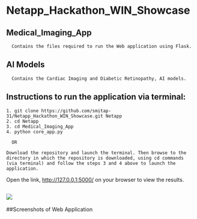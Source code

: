 # Netapp_Hackathon_WIN_Showcase     
## Medical_Imaging_App
      Contains the files required to run the Web application using Flask.

## AI Models      
      Contains the Cardiac Imaging and Diabetic Retinopathy, AI models.
    

## Instructions to run the application via terminal:             
    1. git clone https://github.com/smitap-31/Netapp_Hackathon_WIN_Showcase.git Netapp
    2. cd Netapp
    3. cd Medical_Imaging_App
    4. python core_app.py
      
      OR
      
    Download the repository and launch the terminal. Then browse to the directory in which the repository is downloaded, using cd commands (via terminal) and follow the steps 3 and 4 above to launch the application.     
    
Open the link, http://127.0.0.1:5000/ on your browser to view the results.
       

## <a href="https://github.com/smitap-31/Netapp_Hackathon_WIN_Showcase/graphs/contributors"><img src="https://img.shields.io/github/contributors/smitap-31/Netapp_Hackathon_WIN_Showcase"></a>   

##Screenshots of Web Application
